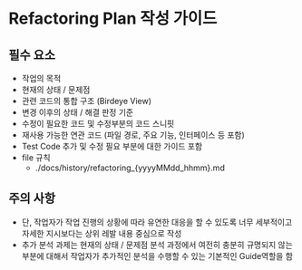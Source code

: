 # Refactoring Plan 작성 가이드

## 필수 요소

- 작업의 목적
- 현재의 상태 / 문제점
- 관련 코드의 통합 구조 (Birdeye View)
- 변경 이후의 상태 / 해결 판정 기준
- 수정이 필요한 코드 및 수정부분의 코드 스니핏
- 재사용 가능한 연관 코드 (파일 경로, 주요 기능, 인터페이스 등 포함)
- Test Code 추가 및 수정 필요 부분에 대한 가이드 포함
- file 규칙
  - ./docs/history/refactoring\_{yyyyMMdd_hhmm}.md

## 주의 사항

- 단, 작업자가 작업 진행의 상황에 따라 유연한 대응을 할 수 있도록 너무 세부적이고 자세한 지시보다는 상위 레발 내용 중심으로 작성
- 추가 분석 과제는 현재의 상태 / 문제점 분석 과정에서 여전히 충분히 규명되지 않는 부분에 대해서 작업자가 추가적인 분석을 수행할 수 있는 기본적인 Guide역할을 함
